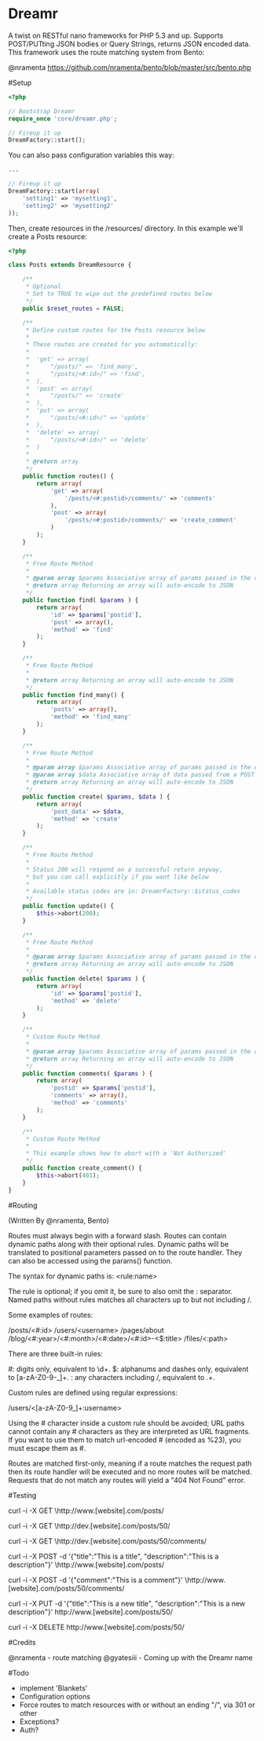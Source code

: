 Dreamr
======

A twist on RESTful nano frameworks for PHP 5.3 and up. Supports POST/PUTting JSON bodies or Query Strings, returns JSON encoded data.
This framework uses the route matching system from Bento:

@nramenta
https://github.com/nramenta/bento/blob/master/src/bento.php

#Setup

```php
<?php

// Bootstrap Dreamr
require_once 'core/dreamr.php';

// Fireup it up
DreamFactory::start();
```

You can also pass configuration variables this way:

```php
...

// Fireup it up
DreamFactory::start(array(
	'setting1' => 'mysetting1',
	'setting2' => 'mysetting2'
));
```

Then, create resources in the /resources/ directory. In this example we'll create a Posts resource:

```php
<?php

class Posts extends DreamResource {

	/**
	 * Optional
	 * Set to TRUE to wipe out the predefined routes below
	 */
	public $reset_routes = FALSE;

	/**
	 * Define custom routes for the Posts resource below
	 *
	 * These routes are created for you automatically:
	 *
	 *	'get' => array(
	 *		"/posts/" => 'find_many',
	 *		"/posts/<#:id>/" => 'find',
	 *	),
	 *	'post' => array(
	 *		"/posts/" => 'create'
	 *	),
	 *	'put' => array(
	 *		"/posts/<#:id>/" => 'update'
	 *	),
	 *	'delete' => array(
	 *		"/posts/<#:id>/" => 'delete'
	 *	)
	 *
	 * @return array
	 */
	public function routes() {
		return array(
			'get' => array(
				'/posts/<#:postid>/comments/' => 'comments'
			),
			'post' => array(
				'/posts/<#:postid>/comments/' => 'create_comment'
			)
		);
	}

	/**
	 * Free Route Method
	 *
	 * @param array $params Associative array of params passed in the dynamic URL segments
	 * @return array Returning an array will auto-encode to JSON
	 */
	public function find( $params ) {
		return array(
			'id' => $params['postid'],
			'post' => array(),
			'method' => 'find'
		);
	}

	/**
	 * Free Route Method
	 *
	 * @return array Returning an array will auto-encode to JSON
	 */
	public function find_many() {
		return array(
			'posts' => array(),
			'method' => 'find_many'
		);
	}

	/**
	 * Free Route Method
	 *
	 * @param array $params Associative array of params passed in the dynamic URL segments
	 * @param array $data Associative array of data passed from a POST or PUT body
	 * @return array Returning an array will auto-encode to JSON
	 */
	public function create( $params, $data ) {
		return array(
			'post_data' => $data,
			'method' => 'create'
		);
	}

	/**
	 * Free Route Method
	 *
	 * Status 200 will respond on a successful return anyway,
	 * but you can call explicitly if you want like below
	 *
	 * Available status codes are in: DreamrFactory::$status_codes
	 */
	public function update() {
		$this->abort(200);
	}

	/**
	 * Free Route Method
	 *
	 * @param array $params Associative array of params passed in the dynamic URL segments
	 * @return array Returning an array will auto-encode to JSON
	 */
	public function delete( $params ) {
		return array(
			'id' => $params['postid'],
			'method' => 'delete'
		);
	}

	/**
	 * Custom Route Method
	 *
	 * @param array $params Associative array of params passed in the dynamic URL segments
	 * @return array Returning an array will auto-encode to JSON
	 */
	public function comments( $params ) {
		return array(
			'postid' => $params['postid'],
			'comments' => array(),
			'method' => 'comments'
		);
	}

	/**
	 * Custom Route Method
	 *
	 * This example shows how to abort with a 'Not Authorized'
	 */
	public function create_comment() {
		$this->abort(401);
	}
}
```

#Routing

(Written By @nramenta, Bento)

Routes must always begin with a forward slash. Routes can contain dynamic paths along with their optional rules.
Dynamic paths will be translated to positional parameters passed on to the route handler.
They can also be accessed using the params() function.

The syntax for dynamic paths is:
\<rule:name\>

The rule is optional; if you omit it, be sure to also omit the : separator.
Named paths without rules matches all characters up to but not including /.

Some examples of routes:

/posts/\<\#:id\>
/users/\<username\>
/pages/about
/blog/\<\#:year\>/\<\#:month\>/\<\#:date\>/\<\#:id\>-\<\$:title\>
/files/\<:path\>

There are three built-in rules:

\#: digits only, equivalent to \d+.
\$: alphanums and dashes only, equivalent to [a-zA-Z0-9-_]+.
\: any characters including /, equivalent to .+.

Custom rules are defined using regular expressions:

/users/\<[a-zA-Z0-9_]+:username\>

Using the # character inside a custom rule should be avoided;
URL paths cannot contain any # characters as they are interpreted as URL fragments.
If you want to use them to match url-encoded # (encoded as %23), you must escape them as \#.

Routes are matched first-only, meaning if a route matches the request path then its route handler
will be executed and no more routes will be matched. Requests that do not match any
routes will yield a "404 Not Found" error.

#Testing

curl -i -X GET \http://www.[website].com/posts/

curl -i -X GET \http://dev.[website].com/posts/50/

curl -i -X GET \http://dev.[website].com/posts/50/comments/

curl -i -X POST -d '{"title":"This is a title", "description":"This is a description"}' \http://www.[website].com/posts/

curl -i -X POST -d '{"comment":"This is a comment"}' \http://www.[website].com/posts/50/comments/

curl -i -X PUT -d '{"title":"This is a new title", "description":"This is a new description"}' http://www.[website].com/posts/50/

curl -i -X DELETE http://www.[website].com/posts/50/

#Credits

@nramenta - route matching
@gyatesiii - Coming up with the Dreamr name

#Todo

- implement 'Blankets'
- Configuration options
- Force routes to match resources with or without an ending "/", via 301 or other
- Exceptions?
- Auth?
